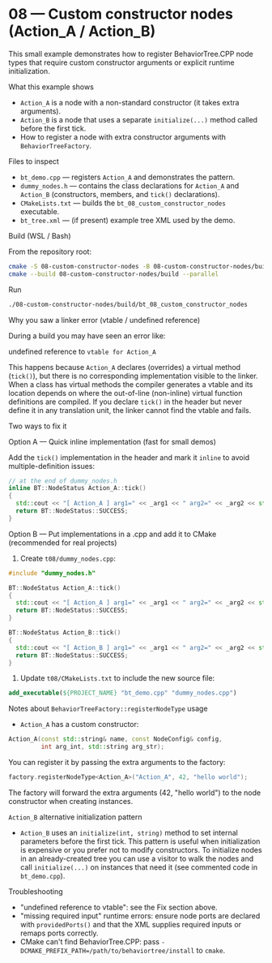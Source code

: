 # 08 — Custom constructor nodes (Action_A / Action_B)

This small example demonstrates how to register BehaviorTree.CPP node types that require custom constructor arguments or explicit runtime initialization.

What this example shows

- `Action_A` is a node with a non-standard constructor (it takes extra arguments).
- `Action_B` is a node that uses a separate `initialize(...)` method called before the first tick.
- How to register a node with extra constructor arguments with `BehaviorTreeFactory`.

Files to inspect

- `bt_demo.cpp` — registers `Action_A` and demonstrates the pattern.
- `dummy_nodes.h` — contains the class declarations for `Action_A` and `Action_B` (constructors, members, and `tick()` declarations).
- `CMakeLists.txt` — builds the `bt_08_custom_constructor_nodes` executable.
- `bt_tree.xml` — (if present) example tree XML used by the demo.

Build (WSL / Bash)

From the repository root:

```bash
cmake -S 08-custom-constructor-nodes -B 08-custom-constructor-nodes/build
cmake --build 08-custom-constructor-nodes/build --parallel
```

Run

```bash
./08-custom-constructor-nodes/build/bt_08_custom_constructor_nodes
```

Why you saw a linker error (vtable / undefined reference)

During a build you may have seen an error like:

  undefined reference to `vtable for Action_A`

This happens because `Action_A` declares (overrides) a virtual method (`tick()`), but there is no corresponding implementation visible to the linker. When a class has virtual methods the compiler generates a vtable and its location depends on where the out-of-line (non-inline) virtual function definitions are compiled. If you declare `tick()` in the header but never define it in any translation unit, the linker cannot find the vtable and fails.

Two ways to fix it

Option A — Quick inline implementation (fast for small demos)

Add the `tick()` implementation in the header and mark it `inline` to avoid multiple-definition issues:

```cpp
// at the end of dummy_nodes.h
inline BT::NodeStatus Action_A::tick()
{
  std::cout << "[ Action_A ] arg1=" << _arg1 << " arg2=" << _arg2 << std::endl;
  return BT::NodeStatus::SUCCESS;
}
```

Option B — Put implementations in a .cpp and add it to CMake (recommended for real projects)

1. Create `t08/dummy_nodes.cpp`:

```cpp
#include "dummy_nodes.h"

BT::NodeStatus Action_A::tick()
{
  std::cout << "[ Action_A ] arg1=" << _arg1 << " arg2=" << _arg2 << std::endl;
  return BT::NodeStatus::SUCCESS;
}

BT::NodeStatus Action_B::tick()
{
  std::cout << "[ Action_B ] arg1=" << _arg1 << " arg2=" << _arg2 << std::endl;
  return BT::NodeStatus::SUCCESS;
}
```

1. Update `t08/CMakeLists.txt` to include the new source file:

```cmake
add_executable(${PROJECT_NAME} "bt_demo.cpp" "dummy_nodes.cpp")
```

Notes about `BehaviorTreeFactory::registerNodeType` usage

- `Action_A` has a custom constructor:

```cpp
Action_A(const std::string& name, const NodeConfig& config,
         int arg_int, std::string arg_str);
```

You can register it by passing the extra arguments to the factory:

```cpp
factory.registerNodeType<Action_A>("Action_A", 42, "hello world");
```

The factory will forward the extra arguments (42, "hello world") to the node constructor when creating instances.

`Action_B` alternative initialization pattern

- `Action_B` uses an `initialize(int, string)` method to set internal parameters before the first tick. This pattern is useful when initialization is expensive or you prefer not to modify constructors. To initialize nodes in an already-created tree you can use a visitor to walk the nodes and call `initialize(...)` on instances that need it (see commented code in `bt_demo.cpp`).

Troubleshooting

- "undefined reference to vtable": see the Fix section above.
- "missing required input" runtime errors: ensure node ports are declared with `providedPorts()` and that the XML supplies required inputs or remaps ports correctly.
- CMake can't find BehaviorTree.CPP: pass `-DCMAKE_PREFIX_PATH=/path/to/behaviortree/install` to `cmake`.
